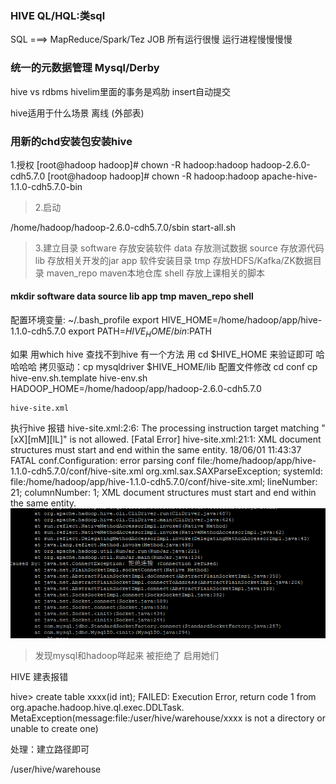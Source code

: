 

###  HIVE QL/HQL:类sql 
SQL ===> MapReduce/Spark/Tez JOB   所有运行很慢  运行进程慢慢慢慢
###  统一的元数据管理 Mysql/Derby
hive vs    rdbms
hivelim里面的事务是鸡肋  insert自动提交

hive适用于什么场景    离线 (外部表)     
###  用新的chd安装包安装hive


1.授权
[root@hadoop hadoop]# chown -R hadoop:hadoop hadoop-2.6.0-cdh5.7.0
[root@hadoop hadoop]# chown -R hadoop:hadoop apache-hive-1.1.0-cdh5.7.0-bin

> 2.启动

/home/hadoop/hadoop-2.6.0-cdh5.7.0/sbin
start-all.sh
> 3.建立目录
software  存放安装软件
	data 存放测试数据
	source 存放源代码  
	lib  存放相关开发的jar
	app  软件安装目录
		tmp 存放HDFS/Kafka/ZK数据目录
	maven_repo  maven本地仓库
	shell  存放上课相关的脚本
  
#### mkdir  software   data  source  lib   app   tmp  maven_repo   shell   
配置环境变量: ~/.bash_profile
	export HIVE_HOME=/home/hadoop/app/hive-1.1.0-cdh5.7.0
	export PATH=$HIVE_HOME/bin:$PATH
  
  
  
  如果 用which  hive  查找不到hive 有一个方法 用 cd   $HIVE_HOME 来验证即可 哈哈哈哈
拷贝驱动：cp mysqldriver $HIVE_HOME/lib
配置文件修改 cd  conf
	cp hive-env.sh.template hive-env.sh
		HADOOP_HOME=/home/hadoop/app/hadoop-2.6.0-cdh5.7.0
		
	hive-site.xml
执行hive 报错
hive-site.xml:2:6: The processing instruction target matching "[xX][mM][lL]" is not allowed.
[Fatal Error] hive-site.xml:21:1: XML document structures must start and end within the same entity.
18/06/01 11:43:37 FATAL conf.Configuration: error parsing conf file:/home/hadoop/app/hive-1.1.0-cdh5.7.0/conf/hive-site.xml
org.xml.sax.SAXParseException; systemId: file:/home/hadoop/app/hive-1.1.0-cdh5.7.0/conf/hive-site.xml; lineNumber: 21; columnNumber: 1; XML document structures must start and end within the same entity.
![hive报错](https://github.com/aiff/bigdata/blob/master/img/hiveerror.png)
> 发现mysql和hadoop咩起来 被拒绝了  启用她们

HIVE  建表报错


hive> create table xxxx(id int);
FAILED: Execution Error, return code 1 from org.apache.hadoop.hive.ql.exec.DDLTask. MetaException(message:file:/user/hive/warehouse/xxxx is not a directory or unable to create one)


处理：建立路径即可

/user/hive/warehouse






